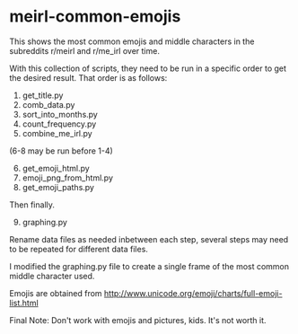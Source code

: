 # meirl-common-emojis

This shows the most common emojis and middle characters in the subreddits r/meirl and r/me_irl over time.

With this collection of scripts, they need to be run in a specific order to get the desired result.
That order is as follows:
1. get_title.py
2. comb_data.py
3. sort_into_months.py
4. count_frequency.py
5. combine_me_irl.py

(6-8 may be run before 1-4)

6. get_emoji_html.py
7. emoji_png_from_html.py
8. get_emoji_paths.py

Then finally.

9. graphing.py

Rename data files as needed inbetween each step, several steps may need to be repeated for different data files.

I modified the graphing.py file to create a single frame of the most common middle character used.


Emojis are obtained from http://www.unicode.org/emoji/charts/full-emoji-list.html

Final Note: Don't work with emojis and pictures, kids. It's not worth it.
